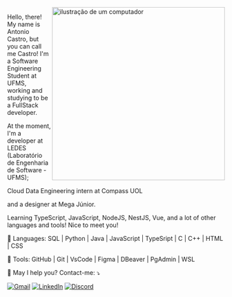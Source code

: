 
<img src="https://static.wikia.nocookie.net/tatsu/images/f/f0/Gaming_pc_computer.png/revision/latest?cb=20210103083240" alt="ilustração de um computador" min-width="400" max-width="400" width="400" align="right">
<p align="left"> 
  Hello, there! My name is Antonio Castro, but you can call me Castro! 
  I'm a Software Engineering Student at UFMS, working and studying to be a FullStack developer. 


  At the moment, I'm a developer at LEDES (Laboratório de Engenharia de Software - UFMS);
  
Cloud Data Engineering intern at Compass UOL

and a designer at Mega Júnior.
  
  Learning TypeScript, JavaScript, NodeJS, NestJS, Vue, and a lot of other languages and tools!
  Nice to meet you!
  </p>

<p align="left">
  🦄 Languages: SQL | Python | Java | JavaScript | TypeSript | C | C++ | HTML | CSS 
</p>

<p align="left">
  💼 Tools: GitHub | Git | VsCode | Figma | DBeaver | PgAdmin | WSL
</p>

<p align="left">
  💌 May I help you? Contact-me: ⤵️
</p>

<p align="left">
    <a href="mailto: antoniog_castro@hotmail.com" title="Gmail">
    <img src="https://img.shields.io/badge/-Gmail-FF0000?style=flat-square&labelColor=FF0000&logo=gmail&logoColor=white&link=antoniog_castro@hotmail.com" alt="Gmail"/></a>
    <a href="https://www.linkedin.com/in/antoniocastro11/" title="LinkedIn">
    <img src="https://img.shields.io/badge/-Linkedin-0e76a8?style=flat-square&logo=Linkedin&logoColor=white&link=https://www.linkedin.com/in/antoniocastro11/" alt="LinkedIn"/></a>
        <a href="https://discord.com/users/astropfs_" title="Discord">
    <img src="https://img.shields.io/badge/-Discord-5865F2?style=flat-square&logo=Discord&logoColor=white&link=https://discord.com/users/SeuDiscordID" alt="Discord"/>
    </a>


</p>
